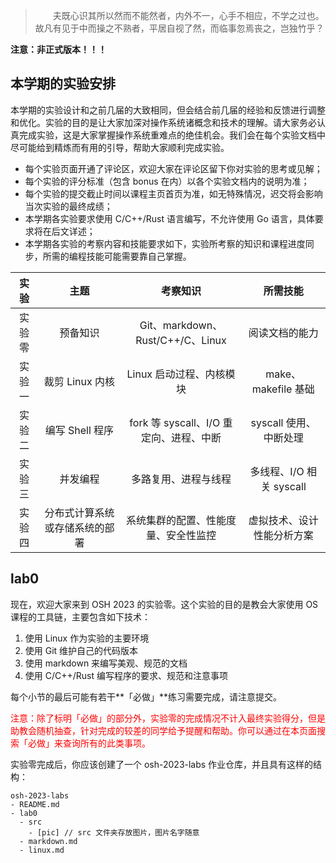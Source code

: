 > <p style="font-family:楷体">　　夫既心识其所以然而不能然者，内外不一，心手不相应，不学之过也。故凡有见于中而操之不熟者，平居自视了然，而临事忽焉丧之，岂独竹乎？</p>

**注意：非正式版本！！！**

## 本学期的实验安排

本学期的实验设计和之前几届的大致相同，但会结合前几届的经验和反馈进行调整和优化。实验的目的是让大家加深对操作系统诸概念和技术的理解。请大家务必认真完成实验，这是大家掌握操作系统重难点的绝佳机会。我们会在每个实验文档中尽可能给到精炼而有用的引导，帮助大家顺利完成实验。

- 每个实验页面开通了评论区，欢迎大家在评论区留下你对实验的思考或见解；
- 每个实验的评分标准（包含 bonus 在内）以各个实验文档内的说明为准；
- 每个实验的提交截止时间以课程主页首页为准，如无特殊情况，迟交将会影响当次实验的最终成绩；
- 本学期各实验要求使用 C/C++/Rust 语言编写，不允许使用 Go 语言，具体要求将在后文详述；
- 本学期各实验的考察内容和技能要求如下，实验所考察的知识和课程进度同步，所需的编程技能可能需要靠自己掌握。

|  实验  |              主题              |                考察知识                 |          所需技能          |
| :----: | :----------------------------: | :-------------------------------------: | :------------------------: |
| 实验零 |            预备知识            |    Git、markdown、Rust/C++/C、Linux     |       阅读文档的能力       |
| 实验一 |        裁剪 Linux 内核         |        Linux 启动过程、内核模块         |    make、makefile 基础     |
| 实验二 |        编写 Shell 程序         | fork 等 syscall、I/O 重定向、进程、中断 |   syscall 使用、中断处理   |
| 实验三 |            并发编程            |          多路复用、进程与线程           |  多线程、I/O 相关 syscall  |
| 实验四 | 分布式计算系统或存储系统的部署 |  系统集群的配置、性能度量、安全性监控   | 虚拟技术、设计性能分析方案 |

## lab0

现在，欢迎大家来到 OSH 2023 的实验零。这个实验的目的是教会大家使用 OS 课程的工具链，主要包含如下技术：

1. 使用 Linux 作为实验的主要环境
2. 使用 Git 维护自己的代码版本
3. 使用 markdown 来编写美观、规范的文档
4. 使用 C/C++/Rust 编写程序的要求、规范和注意事项

每个小节的最后可能有若干**「必做」**练习需要完成，请注意提交。

<p style="color:red">注意：除了标明「必做」的部分外，实验零的完成情况不计入最终实验得分，但是助教会随机抽查，针对完成的较差的同学给予提醒和帮助。你可以通过在本页面搜索「必做」来查询所有的此类事项。</p>

实验零完成后，你应该创建了一个 osh-2023-labs 作业仓库，并且具有这样的结构：

```
osh-2023-labs
- README.md
- lab0
  - src
    - [pic] // src 文件夹存放图片，图片名字随意
  - markdown.md
  - linux.md
```
